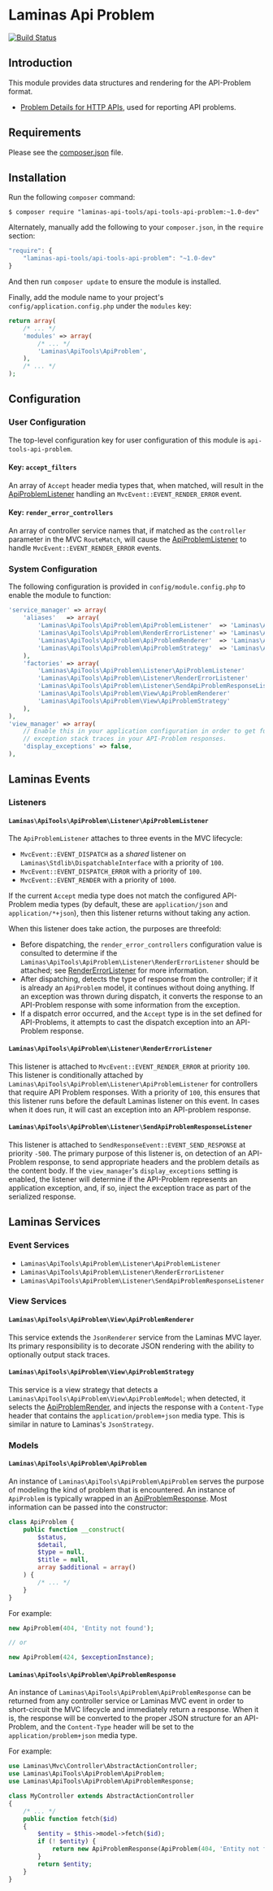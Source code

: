 Laminas Api Problem
==============

[![Build Status](https://travis-ci.org/laminas-api-tools/api-tools-api-problem.png)](https://travis-ci.org/laminas-api-tools/api-tools-api-problem)

Introduction
------------

This module provides data structures and rendering for the API-Problem format.

- [Problem Details for HTTP APIs](http://tools.ietf.org/html/draft-nottingham-http-problem-06),
  used for reporting API problems.

Requirements
------------
  
Please see the [composer.json](composer.json) file.

Installation
------------

Run the following `composer` command:

```console
$ composer require "laminas-api-tools/api-tools-api-problem:~1.0-dev"
```

Alternately, manually add the following to your `composer.json`, in the `require` section:

```javascript
"require": {
    "laminas-api-tools/api-tools-api-problem": "~1.0-dev"
}
```

And then run `composer update` to ensure the module is installed.

Finally, add the module name to your project's `config/application.config.php` under the `modules`
key:

```php
return array(
    /* ... */
    'modules' => array(
        /* ... */
        'Laminas\ApiTools\ApiProblem',
    ),
    /* ... */
);
```

Configuration
-------------

### User Configuration

The top-level configuration key for user configuration of this module is `api-tools-api-problem`.

#### Key: `accept_filters`

An array of `Accept` header media types that, when matched, will result in the
[ApiProblemListener](#laminasapiproblemlistenerapiproblemlistener) handling an
`MvcEvent::EVENT_RENDER_ERROR` event.

#### Key: `render_error_controllers`

An array of controller service names that, if matched as the `controller` parameter in the MVC
`RouteMatch`, will cause the [ApiProblemListener](#laminasapiproblemlistenerapiproblemlistener) to handle 
`MvcEvent::EVENT_RENDER_ERROR` events.

### System Configuration

The following configuration is provided in `config/module.config.php` to enable the module to
function:

```php
'service_manager' => array(
    'aliases'   => array(
        'Laminas\ApiTools\ApiProblem\ApiProblemListener'  => 'Laminas\ApiTools\ApiProblem\Listener\ApiProblemListener',
        'Laminas\ApiTools\ApiProblem\RenderErrorListener' => 'Laminas\ApiTools\ApiProblem\Listener\RenderErrorListener',
        'Laminas\ApiTools\ApiProblem\ApiProblemRenderer'  => 'Laminas\ApiTools\ApiProblem\View\ApiProblemRenderer',
        'Laminas\ApiTools\ApiProblem\ApiProblemStrategy'  => 'Laminas\ApiTools\ApiProblem\View\ApiProblemStrategy',
    ),
    'factories' => array(
        'Laminas\ApiTools\ApiProblem\Listener\ApiProblemListener'             => 'Laminas\ApiTools\ApiProblem\Factory\ApiProblemListenerFactory',
        'Laminas\ApiTools\ApiProblem\Listener\RenderErrorListener'            => 'Laminas\ApiTools\ApiProblem\Factory\RenderErrorListenerFactory',
        'Laminas\ApiTools\ApiProblem\Listener\SendApiProblemResponseListener' => 'Laminas\ApiTools\ApiProblem\Factory\SendApiProblemResponseListenerFactory',
        'Laminas\ApiTools\ApiProblem\View\ApiProblemRenderer'                 => 'Laminas\ApiTools\ApiProblem\Factory\ApiProblemRendererFactory',
        'Laminas\ApiTools\ApiProblem\View\ApiProblemStrategy'                 => 'Laminas\ApiTools\ApiProblem\Factory\ApiProblemStrategyFactory',
    ),
),
'view_manager' => array(
    // Enable this in your application configuration in order to get full
    // exception stack traces in your API-Problem responses.
    'display_exceptions' => false,
),
```

Laminas Events
----------

### Listeners

#### `Laminas\ApiTools\ApiProblem\Listener\ApiProblemListener`

The `ApiProblemListener` attaches to three events in the MVC lifecycle:

- `MvcEvent::EVENT_DISPATCH` as a _shared_ listener on `Laminas\Stdlib\DispatchableInterface` with a
  priority of `100`.
- `MvcEvent::EVENT_DISPATCH_ERROR` with a priority of `100`.
- `MvcEvent::EVENT_RENDER` with a priority of `1000`.

If the current `Accept` media type does not match the configured API-Problem media types (by
default, these are `application/json` and `application/*+json`), then this listener returns without
taking any action.

When this listener does take action, the purposes are threefold:

- Before dispatching, the `render_error_controllers` configuration value is consulted to determine
  if the `Laminas\ApiTools\ApiProblem\Listener\RenderErrorListener` should be attached; see
  [RenderErrorListener](#rendererrorlistener) for more information.
- After dispatching, detects the type of response from the controller; if it is already an
  `ApiProblem` model, it continues without doing anything. If an exception was thrown during
  dispatch, it converts the response to an API-Problem response with some information from the
  exception.
- If a dispatch error occurred, and the `Accept` type is in the set defined for API-Problems, it
  attempts to cast the dispatch exception into an API-Problem response.

#### `Laminas\ApiTools\ApiProblem\Listener\RenderErrorListener`

This listener is attached to `MvcEvent::EVENT_RENDER_ERROR` at priority `100`.  This listener is
conditionally attached by `Laminas\ApiTools\ApiProblem\Listener\ApiProblemListener` for controllers that require
API Problem responses.  With a priority of `100`, this ensures that this listener runs before the
default Laminas listener on this event. In cases when it does run, it will cast an exception into an
API-problem response.

#### `Laminas\ApiTools\ApiProblem\Listener\SendApiProblemResponseListener`

This listener is attached to `SendResponseEvent::EVENT_SEND_RESPONSE` at priority `-500`.  The
primary purpose of this listener is, on detection of an API-Problem response, to send appropriate
headers and the problem details as the content body. If the `view_manager`'s `display_exceptions`
setting is enabled, the listener will determine if the API-Problem represents an application
exception, and, if so, inject the exception trace as part of the serialized response.

Laminas Services
------------

### Event Services

- `Laminas\ApiTools\ApiProblem\Listener\ApiProblemListener`
- `Laminas\ApiTools\ApiProblem\Listener\RenderErrorListener`
- `Laminas\ApiTools\ApiProblem\Listener\SendApiProblemResponseListener`

### View Services

#### `Laminas\ApiTools\ApiProblem\View\ApiProblemRenderer`

This service extends the `JsonRenderer` service from the Laminas MVC layer.  Its primary responsibility
is to decorate JSON rendering with the ability to optionally output stack traces.

#### `Laminas\ApiTools\ApiProblem\View\ApiProblemStrategy`

This service is a view strategy that detects a `Laminas\ApiTools\ApiProblem\View\ApiProblemModel`; when detected,
it selects the [ApiProblemRender](#laminasapiproblemviewapiproblemrenderer), and injects the response
with a `Content-Type` header that contains the `application/problem+json` media type. This is
similar in nature to Laminas's `JsonStrategy`.

### Models

#### `Laminas\ApiTools\ApiProblem\ApiProblem`

An instance of `Laminas\ApiTools\ApiProblem\ApiProblem` serves the purpose of modeling the kind of problem that is
encountered.  An instance of `ApiProblem` is typically wrapped in an
[ApiProblemResponse](#laminasapiproblemapiproblemresponse). Most information can be passed into the
constructor:

```php
class ApiProblem {
    public function __construct(
        $status,
        $detail,
        $type = null,
        $title = null,
        array $additional = array()
    ) {
        /* ... */
    }
}
```

For example:

```php
new ApiProblem(404, 'Entity not found');

// or

new ApiProblem(424, $exceptionInstance);
```

#### `Laminas\ApiTools\ApiProblem\ApiProblemResponse`

An instance of `Laminas\ApiTools\ApiProblem\ApiProblemResponse` can be returned from any controller service or Laminas
MVC event in order to short-circuit the MVC lifecycle and immediately return a response. When it
is, the response will be converted to the proper JSON structure for an API-Problem, and the
`Content-Type` header will be set to the `application/problem+json` media type.

For example:

```php
use Laminas\Mvc\Controller\AbstractActionController;
use Laminas\ApiTools\ApiProblem\ApiProblem;
use Laminas\ApiTools\ApiProblem\ApiProblemResponse;

class MyController extends AbstractActionController
{
    /* ... */
    public function fetch($id)
    {
        $entity = $this->model->fetch($id);
        if (! $entity) {
            return new ApiProblemResponse(ApiProblem(404, 'Entity not found'));
        }
        return $entity;
    }
}
```
